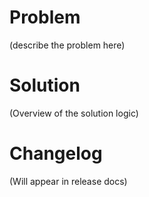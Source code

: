 # Problem
(describe the problem here)

# Solution
(Overview of the solution logic)

# Changelog
(Will appear in release docs)
